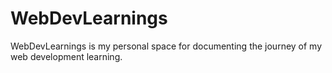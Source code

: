 # WebDevLearnings
WebDevLearnings is my personal space for documenting the journey of my web development learning. 
